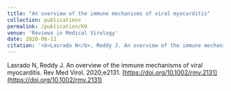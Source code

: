 ```yaml
---
title: "An overview of the immune mechanisms of viral myocarditis"
collection: publications
permalink: /publication/KO
venue: 'Reviews in Medical Virology'
date: 2020-06-11
citation: '<b>Lasrado N</b>, Reddy J. An overview of the immune mechanisms of viral myocarditis. Rev Med Virol. 2020;e2131.'
---
```



Lasrado N, Reddy J. An overview of the immune mechanisms of viral myocarditis. Rev Med Virol. 2020;e2131. [https://doi.org/10.1002/rmv.2131](https://doi.org/10.1002/rmv.2131)
